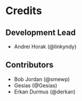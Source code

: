 Credits
=======

## Development Lead

* Andrei Horak (@linkyndy)

## Contributors

* Bob Jordan (@smewp)
* Gesias (@Gesias)
* Erkan Durmus (@derkan)
